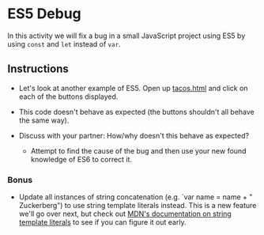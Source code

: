 # ES5 Debug

In this activity we will fix a bug in a small JavaScript project using ES5 by using `const` and `let` instead of `var`.

## Instructions

* Let's look at another example of ES5. Open up [tacos.html](../../../../01-Class-Content/19-react/01-Activities/104-Stu_ES5Debug/Unsolved/tacos.html) and click on each of the buttons displayed.

* This code doesn't behave as expected (the buttons shouldn't all behave the same way).

* Discuss with your partner: How/why doesn't this behave as expected? 

  * Attempt to find the cause of the bug and then use your new found knowledge of ES6 to correct it.

### Bonus

* Update all instances of string concatenation (e.g. `var name = name + " Zuckerberg") to use string template literals instead. This is a new feature we'll go over next, but check out [MDN's documentation on string template literals](https://developer.mozilla.org/en-US/docs/Web/JavaScript/Reference/Template_literals) to see if you can figure it out early.
